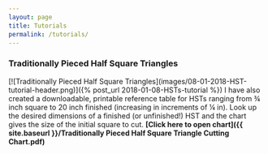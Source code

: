 ```yaml
---
layout: page
title: Tutorials
permalink: /tutorials/
---
```


<h3> Traditionally Pieced Half Square Triangles</h3>
 [![Traditionally Pieced Half Square Triangles](images/08-01-2018-HST-tutorial-header.png)]({% post_url 2018-01-08-HSTs-tutorial %})
 I have also created a downloadable, printable reference table for HSTs ranging from ¾ inch square to 20 inch finished (increasing in increments of ¼ in). Look up the desired dimensions of a finished (or unfinished!) HST and the chart gives the size of the initial square to cut. <b>[Click here to open chart]({{ site.baseurl }}/Traditionally Pieced Half Square Triangle Cutting Chart.pdf)</b>
